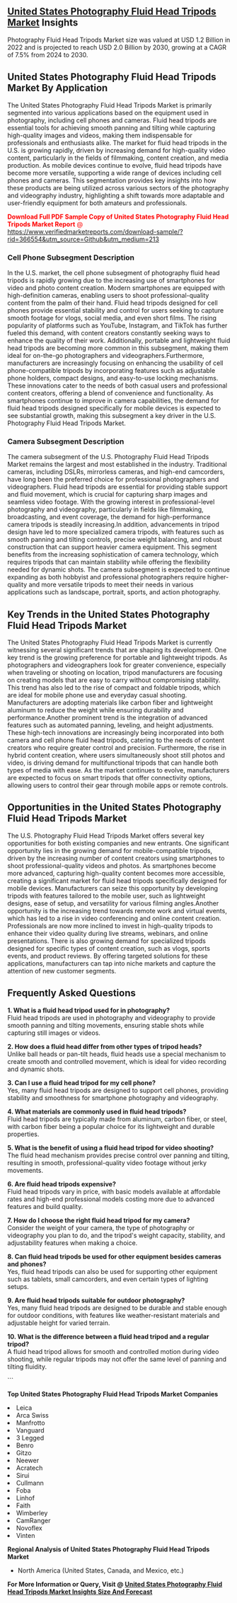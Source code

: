 <h2><a href="https://www.verifiedmarketreports.com/download-sample/?rid=366554&amp;utm_source=Github&amp;utm_medium=213" target="_blank">United States Photography Fluid Head Tripods Market</a> Insights</h2><p>Photography Fluid Head Tripods Market size was valued at USD 1.2 Billion in 2022 and is projected to reach USD 2.0 Billion by 2030, growing at a CAGR of 7.5% from 2024 to 2030.</p><p><h2>United States Photography Fluid Head Tripods Market By Application</h2><p>The United States Photography Fluid Head Tripods Market is primarily segmented into various applications based on the equipment used in photography, including cell phones and cameras. Fluid head tripods are essential tools for achieving smooth panning and tilting while capturing high-quality images and videos, making them indispensable for professionals and enthusiasts alike. The market for fluid head tripods in the U.S. is growing rapidly, driven by increasing demand for high-quality video content, particularly in the fields of filmmaking, content creation, and media production. As mobile devices continue to evolve, fluid head tripods have become more versatile, supporting a wide range of devices including cell phones and cameras. This segmentation provides key insights into how these products are being utilized across various sectors of the photography and videography industry, highlighting a shift towards more adaptable and user-friendly equipment for both amateurs and professionals.<p><span class=""><span style="color: #ff0000;"><strong>Download Full PDF Sample Copy of United States Photography Fluid Head Tripods Market Report</strong> @ </span><a href="https://www.verifiedmarketreports.com/download-sample/?rid=366554&amp;utm_source=Github&amp;utm_medium=213" target="_blank">https://www.verifiedmarketreports.com/download-sample/?rid=366554&amp;utm_source=Github&amp;utm_medium=213</a></span></p></p><h3>Cell Phone Subsegment Description</h3><p>In the U.S. market, the cell phone subsegment of photography fluid head tripods is rapidly growing due to the increasing use of smartphones for video and photo content creation. Modern smartphones are equipped with high-definition cameras, enabling users to shoot professional-quality content from the palm of their hand. Fluid head tripods designed for cell phones provide essential stability and control for users seeking to capture smooth footage for vlogs, social media, and even short films. The rising popularity of platforms such as YouTube, Instagram, and TikTok has further fueled this demand, with content creators constantly seeking ways to enhance the quality of their work. Additionally, portable and lightweight fluid head tripods are becoming more common in this subsegment, making them ideal for on-the-go photographers and videographers.Furthermore, manufacturers are increasingly focusing on enhancing the usability of cell phone-compatible tripods by incorporating features such as adjustable phone holders, compact designs, and easy-to-use locking mechanisms. These innovations cater to the needs of both casual users and professional content creators, offering a blend of convenience and functionality. As smartphones continue to improve in camera capabilities, the demand for fluid head tripods designed specifically for mobile devices is expected to see substantial growth, making this subsegment a key driver in the U.S. Photography Fluid Head Tripods Market.<h3>Camera Subsegment Description</h3><p>The camera subsegment of the U.S. Photography Fluid Head Tripods Market remains the largest and most established in the industry. Traditional cameras, including DSLRs, mirrorless cameras, and high-end camcorders, have long been the preferred choice for professional photographers and videographers. Fluid head tripods are essential for providing stable support and fluid movement, which is crucial for capturing sharp images and seamless video footage. With the growing interest in professional-level photography and videography, particularly in fields like filmmaking, broadcasting, and event coverage, the demand for high-performance camera tripods is steadily increasing.In addition, advancements in tripod design have led to more specialized camera tripods, with features such as smooth panning and tilting controls, precise weight balancing, and robust construction that can support heavier camera equipment. This segment benefits from the increasing sophistication of camera technology, which requires tripods that can maintain stability while offering the flexibility needed for dynamic shots. The camera subsegment is expected to continue expanding as both hobbyist and professional photographers require higher-quality and more versatile tripods to meet their needs in various applications such as landscape, portrait, sports, and action photography.<h2>Key Trends in the United States Photography Fluid Head Tripods Market</h2><p>The United States Photography Fluid Head Tripods Market is currently witnessing several significant trends that are shaping its development. One key trend is the growing preference for portable and lightweight tripods. As photographers and videographers look for greater convenience, especially when traveling or shooting on location, tripod manufacturers are focusing on creating models that are easy to carry without compromising stability. This trend has also led to the rise of compact and foldable tripods, which are ideal for mobile phone use and everyday casual shooting. Manufacturers are adopting materials like carbon fiber and lightweight aluminum to reduce the weight while ensuring durability and performance.Another prominent trend is the integration of advanced features such as automated panning, leveling, and height adjustments. These high-tech innovations are increasingly being incorporated into both camera and cell phone fluid head tripods, catering to the needs of content creators who require greater control and precision. Furthermore, the rise in hybrid content creation, where users simultaneously shoot still photos and video, is driving demand for multifunctional tripods that can handle both types of media with ease. As the market continues to evolve, manufacturers are expected to focus on smart tripods that offer connectivity options, allowing users to control their gear through mobile apps or remote controls.<h2>Opportunities in the United States Photography Fluid Head Tripods Market</h2><p>The U.S. Photography Fluid Head Tripods Market offers several key opportunities for both existing companies and new entrants. One significant opportunity lies in the growing demand for mobile-compatible tripods, driven by the increasing number of content creators using smartphones to shoot professional-quality videos and photos. As smartphones become more advanced, capturing high-quality content becomes more accessible, creating a significant market for fluid head tripods specifically designed for mobile devices. Manufacturers can seize this opportunity by developing tripods with features tailored to the mobile user, such as lightweight designs, ease of setup, and versatility for various filming angles.Another opportunity is the increasing trend towards remote work and virtual events, which has led to a rise in video conferencing and online content creation. Professionals are now more inclined to invest in high-quality tripods to enhance their video quality during live streams, webinars, and online presentations. There is also growing demand for specialized tripods designed for specific types of content creation, such as vlogs, sports events, and product reviews. By offering targeted solutions for these applications, manufacturers can tap into niche markets and capture the attention of new customer segments.<h2>Frequently Asked Questions</h2><p><b>1. What is a fluid head tripod used for in photography?</b><br>Fluid head tripods are used in photography and videography to provide smooth panning and tilting movements, ensuring stable shots while capturing still images or videos.</p><p><b>2. How does a fluid head differ from other types of tripod heads?</b><br>Unlike ball heads or pan-tilt heads, fluid heads use a special mechanism to create smooth and controlled movement, which is ideal for video recording and dynamic shots.</p><p><b>3. Can I use a fluid head tripod for my cell phone?</b><br>Yes, many fluid head tripods are designed to support cell phones, providing stability and smoothness for smartphone photography and videography.</p><p><b>4. What materials are commonly used in fluid head tripods?</b><br>Fluid head tripods are typically made from aluminum, carbon fiber, or steel, with carbon fiber being a popular choice for its lightweight and durable properties.</p><p><b>5. What is the benefit of using a fluid head tripod for video shooting?</b><br>The fluid head mechanism provides precise control over panning and tilting, resulting in smooth, professional-quality video footage without jerky movements.</p><p><b>6. Are fluid head tripods expensive?</b><br>Fluid head tripods vary in price, with basic models available at affordable rates and high-end professional models costing more due to advanced features and build quality.</p><p><b>7. How do I choose the right fluid head tripod for my camera?</b><br>Consider the weight of your camera, the type of photography or videography you plan to do, and the tripod's weight capacity, stability, and adjustability features when making a choice.</p><p><b>8. Can fluid head tripods be used for other equipment besides cameras and phones?</b><br>Yes, fluid head tripods can also be used for supporting other equipment such as tablets, small camcorders, and even certain types of lighting setups.</p><p><b>9. Are fluid head tripods suitable for outdoor photography?</b><br>Yes, many fluid head tripods are designed to be durable and stable enough for outdoor conditions, with features like weather-resistant materials and adjustable height for varied terrain.</p><p><b>10. What is the difference between a fluid head tripod and a regular tripod?</b><br>A fluid head tripod allows for smooth and controlled motion during video shooting, while regular tripods may not offer the same level of panning and tilting fluidity.</p>```</p><p><strong>Top United States Photography Fluid Head Tripods Market Companies</strong></p><div data-test-id=""><p><li>Leica</li><li> Arca Swiss</li><li> Manfrotto</li><li> Vanguard</li><li> 3 Legged</li><li> Benro</li><li> Gitzo</li><li> Neewer</li><li> Acratech</li><li> Sirui</li><li> Cullmann</li><li> Foba</li><li> Linhof</li><li> Faith</li><li> Wimberley</li><li> CamRanger</li><li> Novoflex</li><li> Vinten</li></p><div><strong>Regional Analysis of&nbsp;United States Photography Fluid Head Tripods Market</strong></div><ul><li dir="ltr"><p dir="ltr">North America&nbsp;(United States, Canada, and Mexico, etc.)</p></li></ul><p><strong>For More Information or Query, Visit @&nbsp;</strong><strong><a href="https://www.verifiedmarketreports.com/product/photography-fluid-head-tripods-market/?utm_source=Github&amp;utm_medium=213" target="_blank">United States Photography Fluid Head Tripods Market Insights Size And Forecast</a></strong></p></div>
